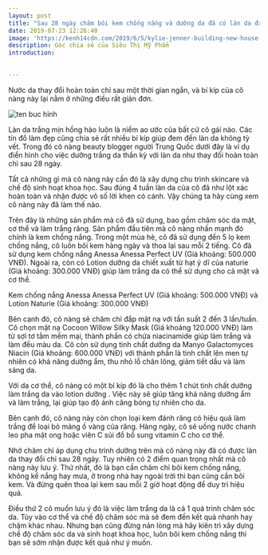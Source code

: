 ```yaml
---
layout: post
title: "Sau 28 ngày chăm bôi kem chống nắng và dưỡng da đã có làn da đáng ghen tị"
date: 2019-07-23 12:26:40
image: 'https://kenh14cdn.com/2019/6/5/kylie-jenner-building-new-house-extremely-private-15597269136851918506581.jpg'
description: Góc chia sẻ của Siêu Thị Mỹ Phẩm
introduction:

 
---
```



Nước da thay đổi hoàn toàn chỉ sau một thời gian ngắn, và bí kíp của cô nàng này lại nằm ở những điều rất giản đơn.
 
![ten buc hinh](http://mctiin1.media.netnews.vn:8080/tiin//archive/imageslead/450/201902/20190213/thumb00_084947993065106.jpg "ten buc hinh")

Làn da trắng mịn hồng hào luôn là niềm ao ước của bất cứ cô gái nào. Các tín đồ làm đẹp cũng chia sẻ rất nhiều bí kíp giúp đem đến làn da không tỳ vết. Trong đó cô nàng beauty blogger người Trung Quốc dưới đây là ví dụ điển hình cho việc dưỡng trắng da thần kỳ với làn da như thay đổi hoàn toàn chỉ sau 28 ngày.


Tất cả những gì mà cô nàng này cần đó là xây dựng chu trình skincare và chế độ sinh hoạt khoa học. Sau đúng 4 tuần làn da của cô đã như lột xác hoàn toàn và nhận được vô số lời khen có cánh. Vậy chúng ta hãy cùng xem cô nàng này đã làm thế nào.


Trên đây là những sản phẩm mà cô đã sử dụng, bao gồm chăm sóc da mặt, cơ thể và làm trắng răng. Sản phẩm đầu tiên mà cô nàng nhấn mạnh đó chính là kem chống nắng. Trong một mùa hè, cô đã sử dụng đến 5 lọ kem chống nắng, cô luôn bôi kem hàng ngày và thoa lại sau mỗi 2 tiếng. Cô đã sử dụng kem chống nắng Anessa Anessa Perfect UV (Giá khoảng: 500.000 VNĐ). Ngoài ra, còn có Lotion dưỡng da chiết xuất từ hạt ý dĩ của naturie (Giá khoảng: 300.000 VNĐ) giúp làm trắng da có thể sử dụng cho cả mặt và cơ thể.

Kem chống nắng Anessa Anessa Perfect UV (Giá khoảng: 500.000 VNĐ) và Lotion Naturie (Giá khoảng: 300.000 VNĐ)

Bên cạnh đó, cô nàng sẽ chăm chỉ đắp mặt nạ với tần suất 2 đến 3 lần/tuần. Cô chọn mặt nạ Cocoon Willow Silky Mask (Giá khoảng 120.000 VNĐ) làm từ sợi tơ tằm mềm mại, thành phần có chứa niacinamide giúp làm trắng và làm đều màu da. Cô còn sử dụng tinh chất dưỡng da Manyo Galactomyces Niacin (Giá khoảng: 600.000 VNĐ) với thành phần là tinh chất lên men tự nhiên có khả năng dưỡng ẩm, thu nhỏ lỗ chân lông, giảm tiết dầu và làm sáng da.

Với da cơ thể, cô nàng có một bí kíp đó là cho thêm 1 chút tinh chất dưỡng làm trắng da vào lotion dưỡng . Việc này sẽ giúp tăng khả năng dưỡng ẩm và làm trắng, lại giúp tạo độ ánh căng bóng tự nhiên cho da.

Bên cạnh đó, cô nàng này còn chọn loại kem đánh răng có hiệu quả làm trắng để loại bỏ mảng ố vàng của răng. Hàng ngày, cô sẽ uống nước chanh leo pha mật ong hoặc viên C sủi đổ bổ sung vitamin C cho cơ thể.


Nhờ chăm chỉ áp dụng chu trình dưỡng trên mà cô nàng này đã có được làn da thay đổi chỉ sau 28 ngày. Tuy nhiên có 2 điểm quan trọng nhất mà cô nàng này lưu ý. Thứ nhất, đó là bạn cần chăm chỉ bôi kem chống nắng, không kể nắng hay mưa, ở trong nhà hay ngoài trời thì bạn cũng cần bôi kem. Và đừng quên thoa lại kem sau mỗi 2 giờ hoạt động để duy trì hiệu quả.

Điều thứ 2 cô muốn lưu ý đó là việc làm trắng da là cả 1 quá trình chăm sóc da. Tùy vào cơ thể và chế độ chăm sóc mà sẽ đem đến kết quả nhanh hay chậm khác nhau. Nhưng bạn cũng đừng nản lòng mà hãy kiên trì xây dựng chế độ chăm sóc da và sinh hoạt khoa học, luôn bôi kem chống nắng thì bạn sẽ sớm nhận được kết quả như ý muốn.
